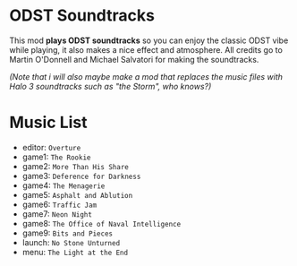 # ODST Soundtracks
This mod **plays ODST soundtracks** so you can enjoy the classic ODST vibe while playing, it also makes a nice effect and atmosphere. All credits go to Martin O'Donnell and Michael Salvatori for making the soundtracks.

_(Note that i will also maybe make a mod that replaces the music files with Halo 3 soundtracks such as "the Storm", who knows?)_

# Music List
- editor: `Overture`
- game1: `The Rookie`
- game2: `More Than His Share`
- game3: `Deference for Darkness`
- game4: `The Menagerie`
- game5: `Asphalt and Ablution`
- game6: `Traffic Jam`
- game7: `Neon Night`
- game8: `The Office of Naval Intelligence`
- game9: `Bits and Pieces`
- launch: `No Stone Unturned`
- menu: `The Light at the End`
